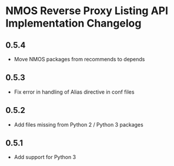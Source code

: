 # NMOS Reverse Proxy Listing API Implementation Changelog

## 0.5.4
- Move NMOS packages from recommends to depends

## 0.5.3
- Fix error in handling of Alias directive in conf files

## 0.5.2
- Add files missing from Python 2 / Python 3 packages

## 0.5.1
- Add support for Python 3

